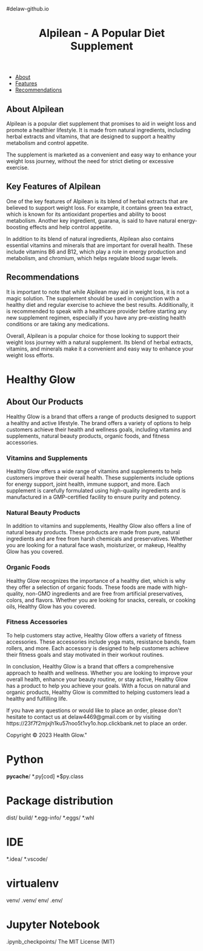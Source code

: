 #delaw-github.io<!DOCTYPE html>
<html>
  <head>
    <meta charset="UTF-8">
    <title>Alpilean - A Popular Diet Supplement</title>
  </head>
  <body>
    <header>
      <h1>Alpilean - A Popular Diet Supplement</h1>
    </header>
    <nav>
      <ul>
        <li><a href="#about">About</a></li>
        <li><a href="#features">Features</a></li>
        <li><a href="#recommendations">Recommendations</a></li>
      </ul>
    </nav>
    <main>
      <h2 id="about">About Alpilean</h2>
      <p>Alpilean is a popular diet supplement that promises to aid in weight loss and promote a healthier lifestyle. It is made from natural ingredients, including herbal extracts and vitamins, that are designed to support a healthy metabolism and control appetite.</p>
      <p>The supplement is marketed as a convenient and easy way to enhance your weight loss journey, without the need for strict dieting or excessive exercise.</p>
      <h2 id="features">Key Features of Alpilean</h2>
      <p>One of the key features of Alpilean is its blend of herbal extracts that are believed to support weight loss. For example, it contains green tea extract, which is known for its antioxidant properties and ability to boost metabolism. Another key ingredient, guarana, is said to have natural energy-boosting effects and help control appetite.</p>
      <p>In addition to its blend of natural ingredients, Alpilean also contains essential vitamins and minerals that are important for overall health. These include vitamins B6 and B12, which play a role in energy production and metabolism, and chromium, which helps regulate blood sugar levels.</p>
      <h2 id="recommendations">Recommendations</h2>
      <p>It is important to note that while Alpilean may aid in weight loss, it is not a magic solution. The supplement should be used in conjunction with a healthy diet and regular exercise to achieve the best results. Additionally, it is recommended to speak with a healthcare provider before starting any new supplement regimen, especially if you have any pre-existing health conditions or are taking any medications.</p>
      <p>Overall, Alpilean is a popular choice for those looking to support their weight loss journey with a natural supplement. Its blend of herbal extracts, vitamins, and minerals make it a convenient and easy way to enhance your weight loss efforts.</p>
    </main>
  <!DOCTYPE html>
<html>
  <head>
    <meta charset="UTF-8">
    <title>Healthy Glow</title>
  </head>
  <body>
    <h1>Healthy Glow</h1>
    <h2>About Our Products</h2>
    <p>Healthy Glow is a brand that offers a range of products designed to support a healthy and active lifestyle. The brand offers a variety of options to help customers achieve their health and wellness goals, including vitamins and supplements, natural beauty products, organic foods, and fitness accessories.</p>
    <h3>Vitamins and Supplements</h3>
    <p>Healthy Glow offers a wide range of vitamins and supplements to help customers improve their overall health. These supplements include options for energy support, joint health, immune support, and more. Each supplement is carefully formulated using high-quality ingredients and is manufactured in a GMP-certified facility to ensure purity and potency.</p>
    <h3>Natural Beauty Products</h3>
    <p>In addition to vitamins and supplements, Healthy Glow also offers a line of natural beauty products. These products are made from pure, natural ingredients and are free from harsh chemicals and preservatives. Whether you are looking for a natural face wash, moisturizer, or makeup, Healthy Glow has you covered.</p>
    <h3>Organic Foods</h3>
    <p>Healthy Glow recognizes the importance of a healthy diet, which is why they offer a selection of organic foods. These foods are made with high-quality, non-GMO ingredients and are free from artificial preservatives, colors, and flavors. Whether you are looking for snacks, cereals, or cooking oils, Healthy Glow has you covered.</p>
    <h3>Fitness Accessories</h3>
    <p>To help customers stay active, Healthy Glow offers a variety of fitness accessories. These accessories include yoga mats, resistance bands, foam rollers, and more. Each accessory is designed to help customers achieve their fitness goals and stay motivated in their workout routines.</p>
    <p>In conclusion, Healthy Glow is a brand that offers a comprehensive approach to health and wellness. Whether you are looking to improve your overall health, enhance your beauty routine, or stay active, Healthy Glow has a product to help you achieve your goals. With a focus on natural and organic products, Healthy Glow is committed to helping customers lead a healthy and fulfilling life.</p>
  </body>
</html>
If you have any questions or would like to place an order, please don't hesitate to contact us at delaw4469@gmail.com or by visiting https://23f7f2mjxjh1ku57noo5t1vy1o.hop.clickbank.net to place an order.

Copyright © 2023 Health Glow."
# Python
__pycache__/
*.py[cod]
*$py.class

# Package distribution
dist/
build/
*.egg-info/
*.eggs/
*.whl

# IDE
*.idea/
*.vscode/

# virtualenv
venv/
.venv/
env/
.env/

# Jupyter Notebook
.ipynb_checkpoints/
The MIT License (MIT)
